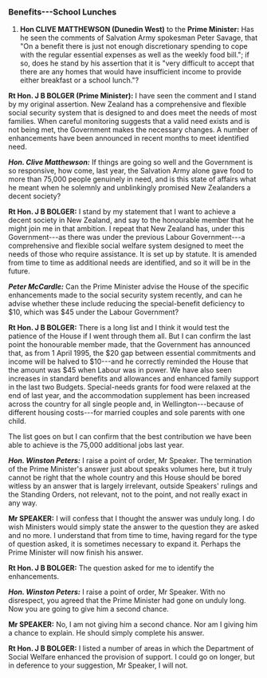 ### Benefits---School Lunches

1. **Hon CLIVE MATTHEWSON (Dunedin West)** to the **Prime Minister:** Has he seen the comments of Salvation Army spokesman Peter Savage, that "On a benefit there is just not enough discretionary spending to cope with the regular essential expenses as well as the weekly food bill."; if so, does he stand by his assertion that it is "very difficult to accept that there are any homes that would have insufficient income to provide either breakfast or a school lunch."?

**Rt Hon. J B BOLGER (Prime Minister):** I have seen the comment and I stand by my original assertion. New Zealand has a comprehensive and flexible social security system that is designed to and does meet the needs of most families. When careful monitoring suggests that a valid need exists and is not being met, the Government makes the necessary changes. A number of enhancements have been announced in recent months to meet identified need.

***Hon. Clive Matthewson:*** If things are going so well and the Government is so responsive, how come, last year, the Salvation Army alone gave food to more than 75,000 people genuinely in need, and is this state of affairs what he meant when he solemnly and unblinkingly promised New Zealanders a decent society?

**Rt Hon. J B BOLGER:** I stand by my statement that I want to achieve a decent society in New Zealand, and say to the honourable member that he might join me in that ambition. I repeat that New Zealand has, under this Government---as there was under the previous Labour Government---a comprehensive and flexible social welfare system designed to meet the needs of those who require assistance. It is set up by statute. It is amended from time to time as additional needs are identified, and so it will be in the future.

***Peter McCardle:*** Can the Prime Minister advise the House of the specific enhancements made to the social security system recently, and can he advise whether these include reducing the special-benefit deficiency to $10, which was $45 under the Labour Government?

**Rt Hon. J B BOLGER:** There is a long list and I think it would test the patience of the House if I went through them all. But I can confirm the last point the honourable member made, that the Government has announced that, as from 1 April 1995, the $20 gap between essential commitments and income will be halved to $10---and he correctly reminded the House that the amount was $45 when Labour was in power. We have also seen increases in standard benefits and allowances and enhanced family support in the last two Budgets. Special-needs grants for food were relaxed at the end of last year, and the accommodation supplement has been increased across the country for all single people and, in Wellington---because of different housing costs---for married couples and sole parents with one child.

The list goes on but I can confirm that the best contribution we have been able to achieve is the 75,000 additional jobs last year.

***Hon. Winston Peters:*** I raise a point of order, Mr Speaker. The termination of the Prime Minister's answer just about speaks volumes here, but it truly cannot be right that the whole country and this House should be bored witless by an answer that is largely irrelevant, outside Speakers' rulings and the Standing Orders, not relevant, not to the point, and not really exact in any way.

**Mr SPEAKER:** I will confess that I thought the answer was unduly long. I do wish Ministers would simply state the answer to the question they are asked and no more. I understand that from time to time, having regard for the type of question asked, it is sometimes necessary to expand it. Perhaps the Prime Minister will now finish his answer.

**Rt Hon. J B BOLGER:** The question asked for me to identify the enhancements.

***Hon. Winston Peters:*** I raise a point of order, Mr Speaker. With no disrespect, you agreed that the Prime Minister had gone on unduly long. Now you are going to give him a second chance.

**Mr SPEAKER:** No, I am not giving him a second chance. Nor am I giving him a chance to explain. He should simply complete his answer.

**Rt Hon. J B BOLGER:** I listed a number of areas in which the Department of Social Welfare enhanced the provision of support. I could go on longer, but in deference to your suggestion, Mr Speaker, I will not.